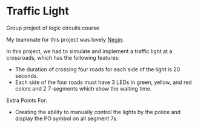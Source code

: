 # Traffic Light

Group project of logic circuits course

My teammate for this project was lovely [Negin](https://www.google.com).

In this project, we had to simulate and implement a traffic light at a crossroads, which has the following features:<br />
* The duration of crossing four roads for each side of the light is 20 seconds.<br />
* Each side of the four roads must have 3 LEDs in green, yellow, and red colors and 2  7-segments which show the waiting time.<br />
 
Extra Points For:
 * Creating the ability to manually control the lights by the police and display the PO symbol on all segment 7s.
